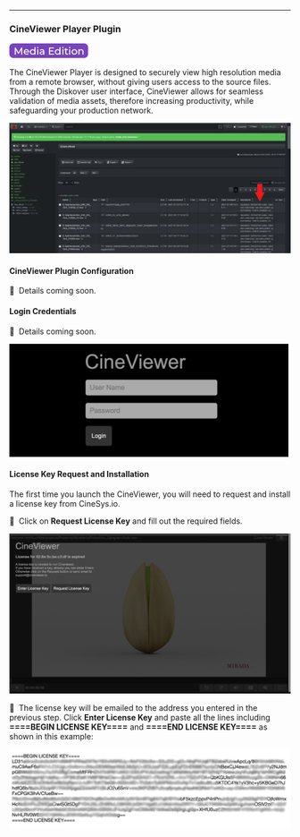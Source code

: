 <p id="cineviewer_plugin"></p>

___
### CineViewer Player Plugin

![Image: AJA Diskover Media Edition Label](images/button_edition_media.png)

The CineViewer Player is designed to securely view high resolution media from a remote browser, without giving users access to the source files. Through the Diskover user interface, CineViewer allows for seamless validation of media assets, therefore increasing productivity, while safeguarding your production network.

![Image: Media Info Field in UI Results Pane](images/image_plugins_media_info_diskover_ui_column_in_results_pane.png)

#### CineViewer Plugin Configuration

🔴 &nbsp;Details coming soon.

#### Login Credentials

🔴 &nbsp;Details coming soon.

<img src="images/image_file_action_cineviewer_login.png" width="500">

#### License Key Request and Installation

The first time you launch the CineViewer, you will need to request and install a license key from CineSys.io.

🔴 &nbsp;Click on **Request License Key** and fill out the required fields. 

![Image: CineViewer Player License Request and Installation](images/image_file_action_cineviewer_license.png)

🔴 &nbsp;The license key will be emailed to the address you entered in the previous step. Click **Enter License Key** and paste all the lines including **====BEGIN LICENSE KEY====** and **====END LICENSE KEY====** as shown in this example:

![Image: CineViewer Player License Key Installation](images/image_file_action_cineviewer_license_key.png)

